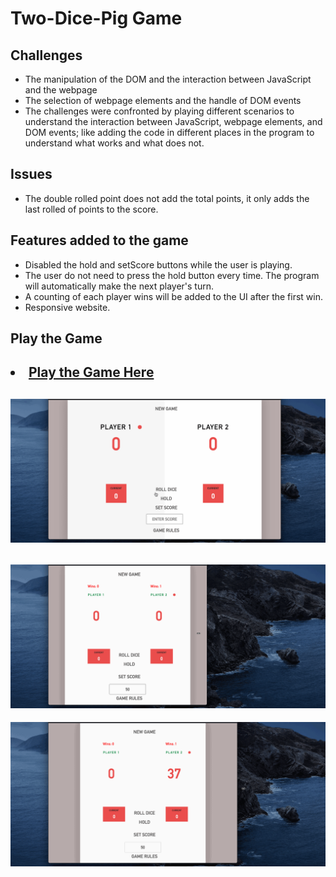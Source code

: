 #   Two-Dice-Pig Game

## Challenges 
<ul>
<li>The manipulation of the DOM and the interaction between JavaScript and the webpage</li>
<li>The selection of webpage elements and the handle of DOM events</li>
<li>The challenges were confronted by playing different scenarios to understand the interaction between JavaScript, webpage elements, and DOM events; like adding the code in different places in the program to understand what works and what does not.</li>
</ul>

## Issues
<ul>
<li>The double rolled point does not add the total points, it only adds the last rolled of points to the score.</li>
</ul>

## Features added to the game
<ul>
<li>Disabled the hold and setScore buttons while the user is playing.</li>
<li>The user do not need to press the hold button every time. The program will automatically make the next player's turn.</li>
<li>A counting of each player wins will be added to the UI after the first win.</li>
<li>Responsive website.</li>
</ul>

## Play the Game
<h2><li><a href="https://game-1-6dzkcrml0.vercel.app/" target="_blank"> Play the Game Here</a></li></h2>


![](game1.gif)
---
![](game2.gif)
---
![](game3.gif)

